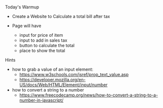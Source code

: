 Today's Warmup

- Create a Website to Calculate a total bill after tax

- Page will have
    - input for price of item
    - input to add in sales tax
    - button to calculate the total
    - place to show the total

Hints
- how to grab a value of an input element: 
    - https://www.w3schools.com/jsref/prop_text_value.asp
    - https://developer.mozilla.org/en-US/docs/Web/HTML/Element/input/number
- how to convert a string to a number
    - https://www.freecodecamp.org/news/how-to-convert-a-string-to-a-number-in-javascript/